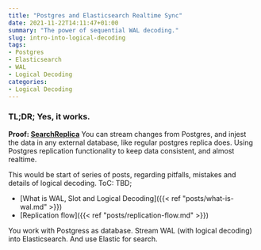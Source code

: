 ```yaml
---
title: "Postgres and Elasticsearch Realtime Sync"
date: 2021-11-22T14:11:47+01:00
summary: "The power of sequential WAL decoding."
slug: intro-into-logical-decoding
tags:
- Postgres
- Elasticsearch
- WAL
- Logical Decoding
categories:
- Logical Decoding
---
```


### TL;DR; Yes, it works.
**Proof: [SearchReplica](https://github.com/pg2es/search-replica)**
You can stream changes from Postgres, and injest the data in any external database, like regular postgres replica does. Using Postgres replication functionality to keep data consistent, and almost realtime.

This would be start of series of posts, regarding pitfalls, mistakes and details of logical decoding.
ToC: TBD;
- [What is WAL, Slot and Logical Decoding]({{< ref "posts/what-is-wal.md" >}})
- [Replication flow]({{< ref "posts/replication-flow.md" >}})

You work with Postgress as database. Stream WAL (with logical decoding) into Elasticsearch. And use Elastic for search.



